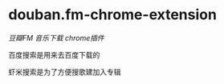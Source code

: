 douban.fm-chrome-extension
==========================
*豆瓣FM 音乐下载 chrome插件*

百度搜索是用来去百度下载的


虾米搜索是为了方便搜歌建加入专辑
